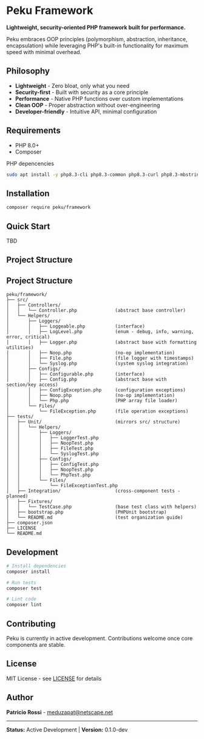 # Peku Framework

**Lightweight, security-oriented PHP framework built for performance.**

Peku embraces OOP principles (polymorphism, abstraction, inheritance, encapsulation) while leveraging PHP's built-in functionality for maximum speed with minimal overhead.

## Philosophy

- **Lightweight** - Zero bloat, only what you need
- **Security-first** - Built with security as a core principle
- **Performance** - Native PHP functions over custom implementations
- **Clean OOP** - Proper abstraction without over-engineering
- **Developer-friendly** - Intuitive API, minimal configuration

## Requirements

- PHP 8.0+
- Composer

PHP depencencies
```bash
sudo apt install -y php8.3-cli php8.3-common php8.3-curl php8.3-mbstring php8.3-xml php8.3-xdebug
```

## Installation

```bash
composer require peku/framework
```

## Quick Start

TBD

## Project Structure

## Project Structure
```
peku/framework/
├── src/
│   ├── Controllers/
│   │   └── Controller.php              (abstract base controller)
│   └── Helpers/
│       ├── Loggers/
│       │   ├── Loggeable.php           (interface)
│       │   ├── LogLevel.php            (enum - debug, info, warning, error, critical)
│       │   ├── Logger.php              (abstract base with formatting utilities)
│       │   ├── Noop.php                (no-op implementation)
│       │   ├── File.php                (file logger with timestamps)
│       │   └── Syslog.php              (system syslog integration)
│       ├── Configs/
│       │   ├── Configurable.php        (interface)
│       │   ├── Config.php              (abstract base with section/key access)
│       │   ├── ConfigException.php     (configuration exceptions)
│       │   ├── Noop.php                (no-op implementation)
│       │   └── Php.php                 (PHP array file loader)
│       └── Files/
│           └── FileException.php       (file operation exceptions)
├── tests/
│   ├── Unit/                           (mirrors src/ structure)
│   │   └── Helpers/
│   │       ├── Loggers/
│   │       │   ├── LoggerTest.php
│   │       │   ├── NoopTest.php
│   │       │   ├── FileTest.php
│   │       │   └── SyslogTest.php
│   │       ├── Configs/
│   │       │   ├── ConfigTest.php
│   │       │   ├── NoopTest.php
│   │       │   └── PhpTest.php
│   │       └── Files/
│   │           └── FileExceptionTest.php
│   ├── Integration/                    (cross-component tests - planned)
│   ├── Fixtures/
│   │   └── TestCase.php                (base test class with helpers)
│   ├── bootstrap.php                   (PHPUnit bootstrap)
│   └── README.md                       (test organization guide)
├── composer.json
├── LICENSE
└── README.md
```

## Development

```bash
# Install dependencies
composer install

# Run tests
composer test

# Lint code
composer lint
```

## Contributing

Peku is currently in active development. Contributions welcome once core components are stable.

## License

MIT License - see [LICENSE](LICENSE) for details

## Author

**Patricio Rossi** - [meduzapat@netscape.net](mailto:meduzapat@netscape.net)

---

**Status:** Active Development | **Version:** 0.1.0-dev